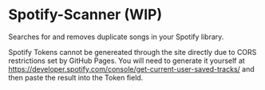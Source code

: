 # Spotify-Scanner (WIP)
Searches for and removes duplicate songs in your Spotify library.

Spotify Tokens cannot be genereated through the site directly due to CORS restrictions set by GitHub Pages. You will need to generate it yourself at https://developer.spotify.com/console/get-current-user-saved-tracks/ and then paste the result into the Token field.

